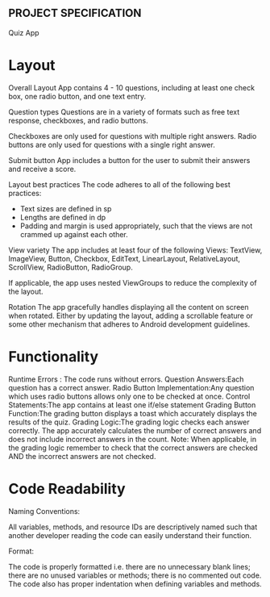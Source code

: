 ## PROJECT SPECIFICATION

   Quiz App 

# Layout

Overall Layout
App contains 4 - 10 questions, including at least one check box, one radio button, and one text entry.

Question types
Questions are in a variety of formats such as free text response, checkboxes, and radio buttons.

Checkboxes are only used for questions with multiple right answers. Radio buttons are only used for questions with a single right answer.

Submit button
App includes a button for the user to submit their answers and receive a score.

Layout best practices
The code adheres to all of the following best practices:

* Text sizes are defined in sp
* Lengths are defined in dp
* Padding and margin is used appropriately, such that the views are not crammed up against each other.

View variety
The app includes at least four of the following Views: TextView, ImageView, Button, Checkbox, EditText, LinearLayout, RelativeLayout, ScrollView, RadioButton, RadioGroup.

If applicable, the app uses nested ViewGroups to reduce the complexity of the layout.

Rotation
The app gracefully handles displaying all the content on screen when rotated. Either by updating the layout, adding a scrollable feature or some other mechanism that adheres to Android development guidelines.

# Functionality

Runtime Errors : The code runs without errors.
Question Answers:Each question has a correct answer.
Radio Button Implementation:Any question which uses radio buttons allows only one to be checked at once.
Control Statements:The app contains at least one if/else statement
Grading Button Function:The grading button displays a toast which accurately displays the results of the quiz.
Grading Logic:The grading logic checks each answer correctly. The app accurately calculates the number of correct answers and does not include incorrect answers in the count.
Note: When applicable, in the grading logic remember to check that the correct answers are checked AND the incorrect answers are not checked.

# Code Readability

Naming Conventions: 

All variables, methods, and resource IDs are descriptively named such that another developer reading the code can easily understand their function.

Format:

The code is properly formatted i.e. there are no unnecessary blank lines; there are no unused variables or methods; there is no commented out code.
The code also has proper indentation when defining variables and methods.


